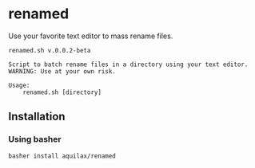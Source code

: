 # renamed

Use your favorite text editor to mass rename files.

```
renamed.sh v.0.0.2-beta

Script to batch rename files in a directory using your text editor.
WARNING: Use at your own risk.

Usage:
    renamed.sh [directory]
```

## Installation


### Using basher

```
basher install aquilax/renamed
```

